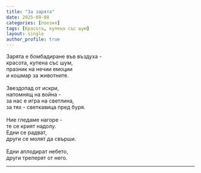 ```yaml
---
title: "За зарята"
date: 2025-09-08
categories: [поезия]
tags: [Красота, купена със шум]
layout: single
author_profile: true
---
```


<div class="poem3">

Зарята е бомбадиране във въздуха - <br/>
красота, купена със шум,<br/>
празник на нечии емоции<br/>
и кошмар за животните.<br/>
<br/>
Звездопад от искри,<br/>
напомнящ на война - <br/>
за нас е игра на светлина,<br/>
за тях - светкавица пред буря.<br/>
<br/>
Ние гледаме нагоре -<br/>
те се крият надолу.<br/>
Едни се радват,<br/>
други се молят да свърши.<br/>
<br/>
Едни аплодират небето,<br/>
други треперят от него.<br/>

<hr/>
</div>